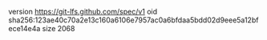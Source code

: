 version https://git-lfs.github.com/spec/v1
oid sha256:123ae40c70a2e13c160a6106e7957ac0a6bfdaa5bdd02d9eee5a12bfece14e4a
size 2068

